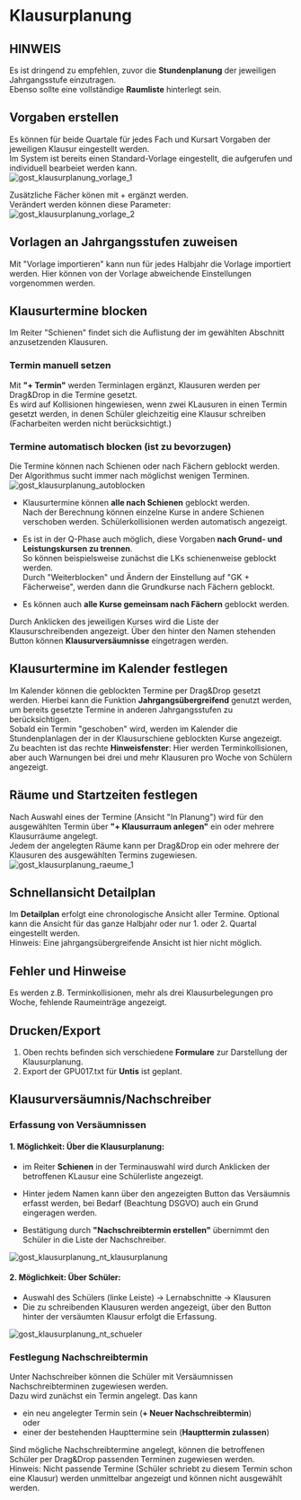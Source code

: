 # Klausurplanung

## HINWEIS
Es ist dringend zu empfehlen, zuvor die **Stundenplanung** der jeweiligen Jahrgangsstufe einzutragen.  
Ebenso sollte eine vollständige **Raumliste** hinterlegt sein.

## Vorgaben erstellen
Es können für beide Quartale für jedes Fach und Kursart Vorgaben der jeweiligen Klausur eingestellt werden.  
Im System ist bereits einen Standard-Vorlage eingestellt, die aufgerufen und individuell bearbeiet werden kann.  
![gost_klausurplanung_vorlage_1](.\graphics\gost_klausurplanung_vorlage_1.png)    

Zusätzliche Fächer könen mit + ergänzt werden.  
Verändert werden können diese Parameter:  
![gost_klausurplanung_vorlage_2](.\graphics\gost_klausurplanung_vorlage_2.png)  


## Vorlagen an Jahrgangsstufen zuweisen  
Mit "Vorlage importieren" kann nun für jedes Halbjahr die Vorlage importiert werden. Hier können von der Vorlage abweichende Einstellungen vorgenommen werden.  

## Klausurtermine blocken
Im Reiter "Schienen" findet sich die Auflistung der im gewählten Abschnitt anzusetzenden Klausuren. 
 ### Termin manuell setzen 
 Mit **"+ Termin"** werden Terminlagen ergänzt, Klausuren werden per Drag&Drop in die Termine gesetzt.  
 Es wird auf Kollisionen hingewiesen, wenn zwei KLausuren in einen Termin gesetzt werden, in denen Schüler gleichzeitig eine Klausur schreiben (Facharbeiten werden nicht berücksichtigt.)  

 ### Termine automatisch blocken (ist zu bevorzugen)
Die Termine können nach Schienen oder nach Fächern geblockt werden. Der Algorithmus sucht immer nach möglichst wenigen Terminen.  
![gost_klausurplanung_autoblocken](.\graphics\gost_klausurplanung_autoblocken.png)
* Klausurtermine können **alle nach Schienen** geblockt werden.  
Nach der Berechnung können einzelne Kurse in andere Schienen verschoben werden. Schülerkollisionen werden automatisch angezeigt.  

* Es ist in der Q-Phase auch möglich, diese Vorgaben **nach Grund- und Leistungskursen zu trennen**.  
So können beispielsweise zunächst die LKs schienenweise geblockt werden.  
Durch "Weiterblocken" und Ändern der Einstellung auf "GK + Fächerweise", werden dann die Grundkurse nach Fächern geblockt.  
* Es können auch **alle Kurse gemeinsam nach Fächern** geblockt werden.  

Durch Anklicken des jeweiligen Kurses wird die Liste der Klausurschreibenden angezeigt. Über den hinter den Namen stehenden Button können **Klausurversäumnisse** eingetragen werden. 

## Klausurtermine im Kalender festlegen
Im Kalender können die geblockten Termine per Drag&Drop gesetzt werden. Hierbei kann die Funktion **Jahrgangsübergreifend** genutzt werden, um bereits gesetzte Termine in anderen Jahrgangsstufen zu berücksichtigen.  
Sobald ein Termin "geschoben" wird, werden im Kalender die Stundenplanlagen der in der Klausurschiene geblockten Kurse angezeigt.  
Zu beachten ist das rechte **Hinweisfenster**: Hier werden Terminkollisionen, aber auch Warnungen bei drei und mehr Klausuren pro Woche von Schülern angezeigt.

## Räume und Startzeiten festlegen

Nach Auswahl eines der Termine (Ansicht "In Planung") wird für den ausgewählten Termin über **"+ Klausurraum anlegen"** ein oder mehrere Klausurräume angelegt.  
Jedem der angelegten Räume kann per Drag&Drop ein oder mehrere der Klausuren des ausgewählten Termins zugewiesen.  
![gost_klausurplanung_raeume_1](.\graphics\gost_klausurplanung_raeume_1.png)

## Schnellansicht Detailplan

Im **Detailplan** erfolgt eine chronologische Ansicht aller Termine. Optional kann die Ansicht für das ganze Halbjahr oder nur 1. oder 2. Quartal eingestellt werden.  
Hinweis: Eine jahrgangsübergreifende Ansicht ist hier nicht möglich.

## Fehler und Hinweise
Es werden z.B. Terminkollisionen, mehr als drei Klausurbelegungen pro Woche, fehlende Raumeinträge angezeigt.

## Drucken/Export

1. Oben rechts befinden sich verschiedene **Formulare** zur Darstellung der Klausurplanung.
2. Export der GPU017.txt für **Untis** ist geplant.

## Klausurversäumnis/Nachschreiber 

### Erfassung von Versäumnissen

#### 1. Möglichkeit: Über die Klausurplanung:  
* im Reiter **Schienen** in der Terminauswahl wird durch Anklicken der betroffenen KLausur eine Schülerliste angezeigt. 
* Hinter jedem Namen kann über den angezeigten Button das Versäumnis erfasst werden, bei Bedarf (Beachtung DSGVO) auch ein Grund eingeragen werden. 

* Bestätigung durch **"Nachschreibtermin erstellen"** übernimmt den Schüler in die Liste der Nachschreiber.  

 ![gost_klausurplanung_nt_klausurplanung](.\graphics\gost_klausurplanung_nt_klausurplanung.png)

#### 2. Möglichkeit: Über Schüler:  
* Auswahl des Schülers (linke Leiste) -> Lernabschnitte -> Klausuren 
* Die zu schreibenden Klausuren werden angezeigt, über den Button hinter der versäumten Klausur erfolgt die Erfassung.  
 
 ![gost_klausurplanung_nt_schueler](.\graphics\gost_klausurplanung_nt_schueler.png)

### Festlegung Nachschreibtermin

Unter Nachschreiber können die Schüler mit Versäumnissen Nachschreibterminen zugewiesen werden.  
Dazu wird zunächst ein Termin angelegt. Das kann
* ein neu angelegter Termin sein (**+ Neuer Nachschreibtermin**)  
oder  
* einer der bestehenden Haupttermine sein (**Haupttermin zulassen**)

Sind mögliche Nachschreibtermine angelegt, können die betroffenen Schüler per Drag&Drop passenden Terminen zugewiesen werden.  
Hinweis: Nicht passende Termine (Schüler schriebt zu diesem Termin schon eine Klausur) werden unmittelbar angezeigt und können nicht ausgewählt werden. 
